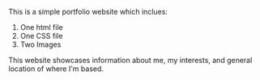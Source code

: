 This is a simple portfolio website which inclues:
  1. One html file
  2. One CSS file
  3. Two Images
 
 This website showcases information about me, my interests, and general location of where I'm based.
